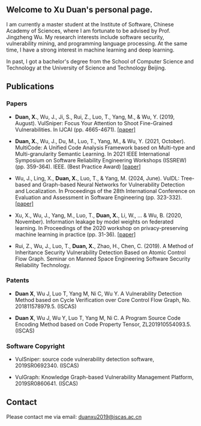 ## Welcome to Xu Duan's personal page. 
I am currently a master student at the Institute of Software, Chinese Academy of Sciences, where I am fortunate to be advised by Prof. Jingzheng Wu. My research interests include software security, vulnerability mining, and programming language processing. At the same time, I have a strong interest in machine learning and deep learning. 

In past, I got a bachelor's degree from the School of Computer Science and Technology at the University of Science and Technology Beijing.

## Publications
### Papers
- **Duan, X.**, Wu, J., Ji, S., Rui, Z., Luo, T., Yang, M., & Wu, Y. (2019, August). VulSniper: Focus Your Attention to Shoot Fine-Grained Vulnerabilities. In IJCAI (pp. 4665-4671). [\[paper\]](https://dl.acm.org/doi/abs/10.5555/3367471.3367692)

- **Duan, X.**, Wu, J., Du, M., Luo, T., Yang, M., & Wu, Y. (2021, October). MultiCode: A Unified Code Analysis Framework based on Multi-type and Multi-granularity Semantic Learning. In 2021 IEEE International Symposium on Software Reliability Engineering Workshops (ISSREW) (pp. 359-364). IEEE. (Best Practice Award) [\[paper\]](https://ieeexplore.ieee.org/abstract/document/9700202)

- Wu, J., Ling, X., **Duan, X.**, Luo, T., & Yang, M. (2024, June). VulDL: Tree-based and Graph-based Neural Networks for Vulnerability Detection and Localization. In Proceedings of the 28th International Conference on Evaluation and Assessment in Software Engineering (pp. 323-332). [\[paper\]](https://dl.acm.org/doi/10.1145/3661167.3661211)

- Xu, X., Wu, J., Yang, M., Luo, T., **Duan, X.**, Li, W., ... & Wu, B. (2020, November). Information leakage by model weights on federated learning. In Proceedings of the 2020 workshop on privacy-preserving machine learning in practice (pp. 31-36). [\[paper\]](https://dl.acm.org/doi/10.1145/3411501.3419423)

- Rui, Z., Wu, J., Luo, T., **Duan, X.**, Zhao, H., Chen, C. (2019). A Method of Inheritance Security Vulnerability Detection Based on Atomic Control Flow Graph. Seminar on Manned Space Engineering Software Security Reliability Technology.

### Patents
- **Duan X**, Wu J, Luo T, Yang M, Ni C, Wu Y. A Vulnerability Detection Method based on Cycle Verification over Core Control Flow Graph, No. 201811578979.5. (ISCAS)

- **Duan X**, Wu J, Wu Y, Luo T, Yang M, Ni C. A Program Source Code Encoding Method based on Code Property Tensor, ZL201910554093.5. (ISCAS) 

### Software Copyright
- VulSniper: source code vulnerability detection software, 2019SR0692340. (ISCAS)

- VulGraph: Knowledge Graph-based Vulnerability Management Platform, 2019SR0860641. (ISCAS)

## Contact
Please contact me via email: duanxu2019@iscas.ac.cn
